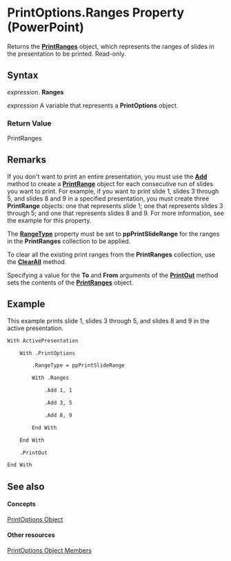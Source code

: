 
# PrintOptions.Ranges Property (PowerPoint)

Returns the  **[PrintRanges](5c1e9dc1-e30c-bc65-5283-448b95795b11.md)** object, which represents the ranges of slides in the presentation to be printed. Read-only.


## Syntax

 _expression_. **Ranges**

 _expression_ A variable that represents a **PrintOptions** object.


### Return Value

PrintRanges


## Remarks

If you don't want to print an entire presentation, you must use the  **[Add](e5b50370-699b-b904-8ce7-b825f29d0682.md)** method to create a **[PrintRange](62f098b3-5e67-8fa4-3af9-4507160fa1ad.md)** object for each consecutive run of slides you want to print. For example, if you want to print slide 1, slides 3 through 5, and slides 8 and 9 in a specified presentation, you must create three **PrintRange** objects: one that represents slide 1; one that represents slides 3 through 5; and one that represents slides 8 and 9. For more information, see the example for this property.

The  **[RangeType](51d48974-16c9-0b96-9feb-651ca6347587.md)** property must be set to **ppPrintSlideRange** for the ranges in the **PrintRanges** collection to be applied.

To clear all the existing print ranges from the  **PrintRanges** collection, use the **[ClearAll](3e177e7c-486e-a938-cf80-2f13b018094a.md)** method.

Specifying a value for the  **To** and **From** arguments of the **[PrintOut](57685390-43c1-4bd4-d2ee-ba34641e34c5.md)** method sets the contents of the **[PrintRanges](5c1e9dc1-e30c-bc65-5283-448b95795b11.md)** object.


## Example

This example prints slide 1, slides 3 through 5, and slides 8 and 9 in the active presentation.


```vb
With ActivePresentation

    With .PrintOptions

        .RangeType = ppPrintSlideRange

        With .Ranges

            .Add 1, 1

            .Add 3, 5

            .Add 8, 9

        End With

    End With

    .PrintOut

End With
```


## See also


#### Concepts


[PrintOptions Object](19ce56ba-b0d0-4086-db86-e32feade70bd.md)
#### Other resources


[PrintOptions Object Members](910ad0bd-7983-b94e-0055-c7f46442c097.md)
